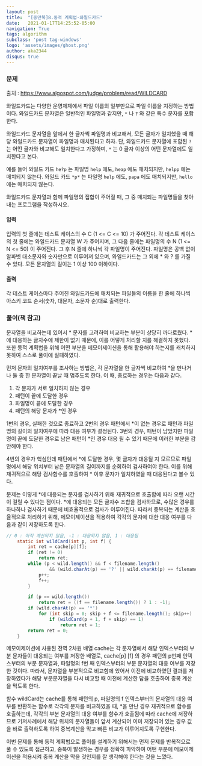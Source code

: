 ```yaml
---
layout: post
title:  "[종만북]8.동적 계획법-와일드카드"
date:   2021-01-17T14:25:52-05:00
navigation: True
tags: algorithm
subclass: 'post tag-windows'
logo: 'assets/images/ghost.png'
author: aka2344
disqus: true
---
```


### 문제

출처 : https://www.algospot.com/judge/problem/read/WILDCARD

와일드카드는 다양한 운영체제에서 파일 이름의 일부만으로 파일 이름을 지정하는 방법이다. 와일드카드 문자열은 일반적인 파일명과 같지만, `*` 나 `?` 와 같은 특수 문자를 포함한다.

와일드카드 문자열을 앞에서 한 글자씩 파일명과 비교해서, 모든 글자가 일치했을 때 해당 와일드카드 문자열이 파일명과 매치된다고 하자. 단, 와일드카드 문자열에 포함된 `?` 는 어떤 글자와 비교해도 일치한다고 가정하며, `*` 는 0 글자 이상의 어떤 문자열에도 일치한다고 본다.

예를 들어 와일드 카드 `he?p` 는 파일명 `help` 에도, `heap` 에도 매치되지만, `helpp` 에는 매치되지 않는다. 와일드 카드 `*p*` 는 파일명 `help` 에도, `papa` 에도 매치되지만, `hello` 에는 매치되지 않는다.

와일드카드 문자열과 함께 파일명의 집합이 주어질 때, 그 중 매치되는 파일명들을 찾아내는 프로그램을 작성하시오.



#### 입력

입력의 첫 줄에는 테스트 케이스의 수 C (1 <= C <= 10) 가 주어진다. 각 테스트 케이스의 첫 줄에는 와일드카드 문자열 W 가 주어지며, 그 다음 줄에는 파일명의 수 N (1 <= N <= 50) 이 주어진다. 그 후 N 줄에 하나씩 각 파일명이 주어진다. 파일명은 공백 없이 알파벳 대소문자와 숫자만으로 이루어져 있으며, 와일드카드는 그 외에 * 와 ? 를 가질 수 있다. 모든 문자열의 길이는 1 이상 100 이하이다.



#### 출력

각 테스트 케이스마다 주어진 와일드카드에 매치되는 파일들의 이름을 한 줄에 하나씩 아스키 코드 순서(숫자, 대문자, 소문자 순)대로 출력한다.



### 풀이(책 참고)

문자열을 비교하는데 있어서 * 문자를 고려하여 비교하는 부분이 상당히 까다로웠다. *에 대응하는 글자수에 제한이 없기 때문에, 이를 어떻게 처리할 지를 해결하지 못했다. 또한 동적 계획법을 위해 어떤 부분을 메모이제이션을 통해 활용해야 하는지를 캐치하지 못하여 스스로 풀이에 실패하였다.

먼저 문자의 일치여부를 조사하는 방법은, 각 문자열을 한 글자씩 비교하여 *을 만나거나 둘 중 한 문자열이 끝날 때 멈추도록 한다. 이 때, 종료하는 경우는 다음과 같다.

1. 각 문자가 서로 일치하지 않는 경우
2. 패턴이 끝에 도달한 경우
3. 파일명이 끝에 도달한 경우
4. 패턴의 해당 문자가 *인 경우

1번의 경우, 실패한 것으로 종료하고 2번의 경우 패턴에서 *이 없는 경우로 패턴과 파일명의 길이의 일치여부에 따라 대응 여부가 결정된다. 3번의 경우, 패턴이 남았지만 파일명이 끝에 도달한 경우로 남은 패턴이 *인 경우 대응 될 수 있기 때문에 이러한 부분을 감안해야 한다. 

4번의 경우가 핵심인데 패턴에서 *에 도달한 경우, 몇 글자가 대응될 지 모르므로 파일명에서 해당  위치부터 남은 문자열의 길이까지를 순회하여 검사하여야 한다. 이를 위해 재귀적으로 해당 검사함수를 호출하여 * 이후 문자가 일치하였을 때 대응된다고 볼수 있다.



문제는 이렇게 *에 대응되는 문자를 검사하기 위해 재귀적으로 호출함에 따라 오랜 시간이 걸릴 수 있다는 점이다. *에 대응되는 모든 글자수 조합을 검사하므로, 수많은 경우를 하나하나 검사하기 때문에 비효율적으로 검사가 이루어진다. 따라서 중복되는 계산을 효율적으로 처리하기 위해, 메모이제이션을 적용하여 각각의 문자에 대한 대응 여부를 다음과 같이 저장하도록 한다.

```java
// 0 : 아직 계산되지 않음, -1 : 대응되지 않음, 1 : 대응됨
	static int wildCard(int p, int f) {
		int ret = cache[p][f];
		if (ret != 0)
			return ret;
		while (p < wild.length() && f < filename.length()
				&& (wild.charAt(p) == '?' || wild.charAt(p) == filename.charAt(f))) {
			p++;
			f++;
		}

		if (p == wild.length())
			return ret = ((f == filename.length()) ? 1 : -1);
		if (wild.charAt(p) == '*')
			for (int skip = 0; skip + f <= filename.length(); skip++)
				if (wildCard(p + 1, f + skip) == 1)
					return ret = 1;
		return ret = 0;
	}
```

메모이제이션에 사용된 전역 2차원 배열 cache는 각 문자열에서 해당 인덱스부터의 부분 문자들이 대응되는 여부를 저장한 배열로, cache[p] [f] 의 경우 패턴의 p번째 인덱스부터의 부분 문자열과, 파일명의 f번 째 인덱스부터의 부분 문자열의 대응 여부를 저장한 것이다. 따라서, 문자열을 부분적으로 비교함에 있어서 이전에 비교하였던 결과를 저장하였다가 해당 부분문자열을 다시 비교할 때 이전에 계산한 답을 호출하여 중복 계산을 막도록 한다.

함수 wildCard는 cache를 통해 패턴의 p, 파일명의 f 인덱스부터의 문자열의 대응 여부를 반환하는 함수로 각각의 문자를 비교하였을 때, *을 만난 경우 재귀적으로 함수를 호출하는데, 각각의 부분 문자열의 대응 여부를 함수가 호출됨에 따라 cache에 저장하므로 기저사례에서 해당 위치의 문자열들이 앞서 계산되어 이미 저장되어 있는 경우 값을 바로 출력하도록 하여 중복계산을 막고 빠른 비교가 이루어지도록 구현한다.



이번 문제를 통해 동적 계획법으로 풀이를 설계하기 위해서는 먼저 문제를 반복적으로 풀 수 있도록 접근하고, 중복이 발생하는 경우를 정확히 파악하여 어떤 부분에 메모이제이션을 적용시켜 중복 계산을 막을 것인지를 잘 생각해야 한다는 것을 느꼈다.

